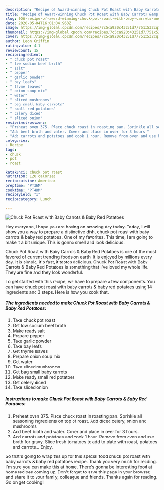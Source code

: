 ```yaml
---
description: "Recipe of Award-winning Chuck Pot Roast with Baby Carrots &amp;amp; Baby Red Potatoes"
title: "Recipe of Award-winning Chuck Pot Roast with Baby Carrots &amp;amp; Baby Red Potatoes"
slug: 958-recipe-of-award-winning-chuck-pot-roast-with-baby-carrots-and-amp-baby-red-potatoes
date: 2020-05-04T16:01:04.963Z
image: https://img-global.cpcdn.com/recipes/7c5ca920c43251d7/751x532cq70/chuck-pot-roast-with-baby-carrots-baby-red-potatoes-recipe-main-photo.jpg
thumbnail: https://img-global.cpcdn.com/recipes/7c5ca920c43251d7/751x532cq70/chuck-pot-roast-with-baby-carrots-baby-red-potatoes-recipe-main-photo.jpg
cover: https://img-global.cpcdn.com/recipes/7c5ca920c43251d7/751x532cq70/chuck-pot-roast-with-baby-carrots-baby-red-potatoes-recipe-main-photo.jpg
author: Leon Griffin
ratingvalue: 4.1
reviewcount: 15
recipeingredient:
- " chuck pot roast"
- " low sodium beef broth"
- " salt"
- " pepper"
- " garlic powder"
- " bay leafs"
- " thyme leaves"
- " onion soup mix"
- " water"
- " sliced mushrooms"
- " bag small baby carrots"
- " small red potatoes"
- " celery diced"
- " sliced onion"
recipeinstructions:
- "Preheat oven 375. Place chuck roast in roasting pan. Sprinkle all seasoning ingredients on top of roast. Add diced celery, onion and mushrooms."
- "Add beef broth and water. Cover and place in over for 3 hours."
- "Add carrots and potatoes and cook 1 hour. Remove from oven and use broth for gravy. Slice fresh tomatoes to add to plate with roast, potatoes and carrots... Enjoy."
categories:
- Recipe
tags:
- chuck
- pot
- roast

katakunci: chuck pot roast 
nutrition: 120 calories
recipecuisine: American
preptime: "PT36M"
cooktime: "PT48M"
recipeyield: "1"
recipecategory: Lunch

---
```



![Chuck Pot Roast with Baby Carrots &amp; Baby Red Potatoes](https://img-global.cpcdn.com/recipes/7c5ca920c43251d7/751x532cq70/chuck-pot-roast-with-baby-carrots-baby-red-potatoes-recipe-main-photo.jpg)

Hey everyone, I hope you are having an amazing day today. Today, I will show you a way to prepare a distinctive dish, chuck pot roast with baby carrots &amp; baby red potatoes. One of my favorites. This time, I am going to make it a bit unique. This is gonna smell and look delicious.

Chuck Pot Roast with Baby Carrots &amp; Baby Red Potatoes is one of the most favored of current trending foods on earth. It is enjoyed by millions every day. It is simple, it's fast, it tastes delicious. Chuck Pot Roast with Baby Carrots &amp; Baby Red Potatoes is something that I've loved my whole life. They are fine and they look wonderful.




To get started with this recipe, we have to prepare a few components. You can have chuck pot roast with baby carrots &amp; baby red potatoes using 14 ingredients and 3 steps. Here is how you cook that.

<!--inarticleads1-->

##### The ingredients needed to make Chuck Pot Roast with Baby Carrots &amp; Baby Red Potatoes:

1. Take  chuck pot roast
1. Get  low sodium beef broth
1. Make ready  salt
1. Prepare  pepper
1. Take  garlic powder
1. Take  bay leafs
1. Get  thyme leaves
1. Prepare  onion soup mix
1. Get  water
1. Take  sliced mushrooms
1. Get  bag small baby carrots
1. Make ready  small red potatoes
1. Get  celery diced
1. Take  sliced onion




<!--inarticleads2-->

##### Instructions to make Chuck Pot Roast with Baby Carrots &amp; Baby Red Potatoes:

1. Preheat oven 375. Place chuck roast in roasting pan. Sprinkle all seasoning ingredients on top of roast. Add diced celery, onion and mushrooms.
1. Add beef broth and water. Cover and place in over for 3 hours.
1. Add carrots and potatoes and cook 1 hour. Remove from oven and use broth for gravy. Slice fresh tomatoes to add to plate with roast, potatoes and carrots... Enjoy.




So that's going to wrap this up for this special food chuck pot roast with baby carrots &amp; baby red potatoes recipe. Thank you very much for reading. I'm sure you can make this at home. There's gonna be interesting food at home recipes coming up. Don't forget to save this page in your browser, and share it to your family, colleague and friends. Thanks again for reading. Go on get cooking!
